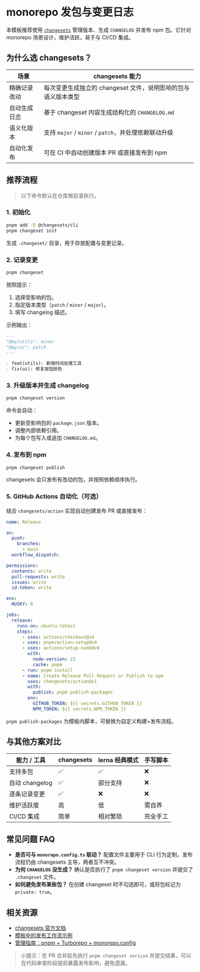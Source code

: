 # monorepo 发包与变更日志

本模板推荐使用 [`changesets`](https://github.com/changesets/changesets) 管理版本、生成 `CHANGELOG` 并发布 npm 包。它针对 monorepo 场景设计，维护活跃，易于与 CI/CD 集成。

## 为什么选 changesets？

| 场景         | changesets 能力                                               |
| ------------ | ------------------------------------------------------------- |
| 精确记录改动 | 每次变更生成独立的 changeset 文件，说明影响的包与语义版本类型 |
| 自动生成日志 | 基于 changeset 内容生成结构化的 `CHANGELOG.md`                |
| 语义化版本   | 支持 `major` / `minor` / `patch`，并处理依赖联动升级          |
| 自动化发布   | 可在 CI 中自动创建版本 PR 或直接发布到 npm                    |

## 推荐流程

> 以下命令默认在仓库根目录执行。

### 1. 初始化

```bash
pnpm add -D @changesets/cli
pnpm changeset init
```

生成 `.changeset/` 目录，用于存放配置与变更记录。

### 2. 记录变更

```bash
pnpm changeset
```

按照提示：

1. 选择受影响的包。
2. 指定版本类型（`patch` / `minor` / `major`）。
3. 填写 changelog 描述。

示例输出：

```md
---
"@my/utils": minor
"@my/ui": patch
---

- feat(utils): 新增时间处理工具
- fix(ui): 修复按钮颜色
```

### 3. 升级版本并生成 changelog

```bash
pnpm changeset version
```

命令会自动：

- 更新受影响包的 `package.json` 版本。
- 调整内部依赖引用。
- 为每个包写入或追加 `CHANGELOG.md`。

### 4. 发布到 npm

```bash
pnpm changeset publish
```

changesets 会只发布有改动的包，并按照依赖顺序执行。

### 5. GitHub Actions 自动化（可选）

结合 `changesets/action` 实现自动创建发布 PR 或直接发布：

```yaml
name: Release

on:
  push:
    branches:
      - main
  workflow_dispatch:

permissions:
  contents: write
  pull-requests: write
  issues: write
  id-token: write

env:
  HUSKY: 0

jobs:
  release:
    runs-on: ubuntu-latest
    steps:
      - uses: actions/checkout@v4
      - uses: pnpm/action-setup@v4
      - uses: actions/setup-node@v4
        with:
          node-version: 22
          cache: pnpm
      - run: pnpm install
      - name: Create Release Pull Request or Publish to npm
        uses: changesets/action@v1
        with:
          publish: pnpm publish-packages
        env:
          GITHUB_TOKEN: ${{ secrets.GITHUB_TOKEN }}
          NPM_TOKEN: ${{ secrets.NPM_TOKEN }}
```

`pnpm publish-packages` 为模板内脚本，可替换为自定义构建+发布流程。

## 与其他方案对比

| 能力 / 工具    | changesets | lerna 经典模式 | 手写脚本 |
| -------------- | ---------- | -------------- | -------- |
| 支持多包       | ✅         | ✅             | ❌       |
| 自动 changelog | ✅         | 部分支持       | ❌       |
| 逐条记录变更   | ✅         | ❌             | ❌       |
| 维护活跃度     | 高         | 低             | 需自养   |
| CI/CD 集成     | 简单       | 相对繁琐       | 完全手工 |

## 常见问题 FAQ

- **是否可与 `monorepo.config.ts` 联动？** 配置文件主要用于 CLI 行为定制，发布流程仍由 changesets 主导，两者互不冲突。
- **为何 `CHANGELOG` 没生成？** 确认是否执行了 `pnpm changeset version` 并提交了 `.changeset` 文件。
- **如何避免发布某些包？** 在创建 changeset 时不勾选即可，或将包标记为 `private: true`。

## 相关资源

- [changesets 官方文档](https://github.com/changesets/changesets)
- [模板中的发布工作流示例](https://github.com/sonofmagic/monorepo-template/blob/main/.github/workflows/release.yml)
- [管理指南：pnpm + Turborepo + monorepo.config](./manage.md)

> 小提示：在 PR 合并前先执行 `pnpm changeset version` 并提交结果，可以在代码审查阶段提前暴露发布影响，避免遗漏。
